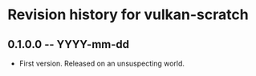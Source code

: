 # Revision history for vulkan-scratch

## 0.1.0.0 -- YYYY-mm-dd

* First version. Released on an unsuspecting world.

